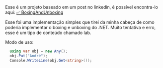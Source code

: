 Esse é um projeto baseado em um post no linkedin, é possível encontra-lo aqui: [✅ BoxingAndUnboxing](https://www.linkedin.com/posts/andreluizss_boxing-and-unboxing-activity-7188928279871967234-fS0E)

Esse foi uma implementação simples que tirei da minha cabeça de como poderia implementar o boxing e unboxing do .NET.
Muito tentativa e erro, esse é um tipo de conteúdo chamado lab.

Modo de uso:
```cs
  using var obj = new Any();
  obj.Put("André");
  Console.WriteLine(obj.Get<string>());
```
